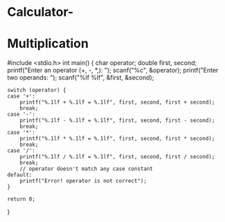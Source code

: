 # Calculator-
# Multiplication
#include <stdio.h>
int main() {
    char operator;
    double first, second;
    printf("Enter an operator (+, -, *,): ");
    scanf("%c", &operator);
    printf("Enter two operands: ");
    scanf("%lf %lf", &first, &second);

    switch (operator) {
    case '+':
        printf("%.1lf + %.1lf = %.1lf", first, second, first + second);
        break;
    case '-':
        printf("%.1lf - %.1lf = %.1lf", first, second, first - second);
        break;
    case '*':
        printf("%.1lf * %.1lf = %.1lf", first, second, first * second);
        break;
    case '/':
        printf("%.1lf / %.1lf = %.1lf", first, second, first / second);
        break;
        // operator doesn't match any case constant
    default:
        printf("Error! operator is not correct");
    }

    return 0;
}
